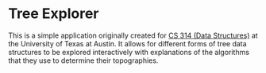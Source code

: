 # Tree Explorer
This is a simple application originally created for [CS 314 (Data Structures)](https://www.cs.utexas.edu/~scottm/cs314/) at the University of Texas at Austin.
It allows for different forms of tree data structures to be explored interactively with explanations of the algorithms that they use to determine their topographies.
